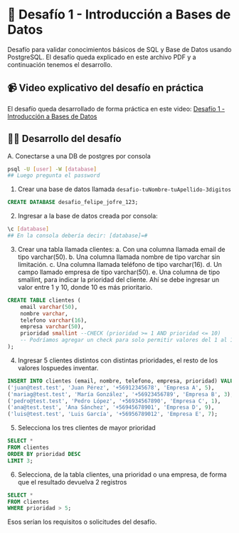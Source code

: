 # 🚀 Desafío 1 - Introducción a Bases de Datos

Desafío para validar conocimientos básicos de SQL y Base de Datos usando PostgreSQL. El desafío queda explicado en este archivo PDF y a continuación tenemos el desarrollo.

## 📹 Video explicativo del desafío en práctica

El desafío queda desarrollado de forma práctica en este video: [Desafío 1 - Introducción a Bases de Datos]()

## 👨‍💻 Desarrollo del desafío

A. Conectarse a una DB de postgres por consola

```bash
psql -U [user] -W [database]
## Luego pregunta el password
```

1. Crear una base de datos llamada ```desafio-tuNombre-tuApellido-3digitos```

```sql
CREATE DATABASE desafio_felipe_jofre_123;
```

2. Ingresar a la base de datos creada por consola:

```bash
\c [database]
## En la consola debería decir: [database]=#
```

3. Crear una tabla llamada clientes:
a. Con una columna llamada email de tipo varchar(50).
b. Una columna llamada nombre de tipo varchar sin limitación.
c. Una columna llamada teléfono de tipo varchar(16).
d. Un campo llamado empresa de tipo varchar(50).
e. Una columna de tipo smallint, para indicar la prioridad del cliente. Ahí se debe ingresar un valor entre 1 y 10, donde 10 es más prioritario.

```sql
CREATE TABLE clientes (
    email varchar(50),
    nombre varchar,
    telefono varchar(16),
    empresa varchar(50),
    prioridad smallint --CHECK (prioridad >= 1 AND prioridad <= 10)
    -- Podríamos agregar un check para solo permitir valores del 1 al 10.
);
```

4. Ingresar 5 clientes distintos con distintas prioridades, el resto de los valores lospuedes inventar.

```sql
INSERT INTO clientes (email, nombre, telefono, empresa, prioridad) VALUES
('juan@test.test', 'Juan Pérez', '+56912345678', 'Empresa A', 5),
('mariag@test.test', 'María González', '+56923456789', 'Empresa B', 3),
('pedro@test.test', 'Pedro López', '+56934567890', 'Empresa C', 1),
('ana@test.test', 'Ana Sánchez', '+56945678901', 'Empresa D', 9),
('luis@test.test', 'Luis García', '+56956789012', 'Empresa E', 7);
```

5. Selecciona los tres clientes de mayor prioridad

```sql
SELECT *
FROM clientes
ORDER BY prioridad DESC
LIMIT 3;
```

6. Selecciona, de la tabla clientes, una prioridad o una empresa, de forma que el resultado devuelva 2 registros

```sql
SELECT *
FROM clientes
WHERE prioridad > 5;
```

Esos serían los requisitos o solicitudes del desafío.